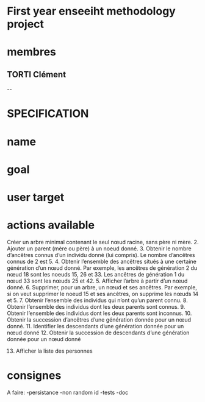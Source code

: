 # 
# First year enseeiht methodology project
# 

# membres
TORTI Clément
--
--

# SPECIFICATION
# name
# goal
# user target
# actions available
Créer un arbre minimal contenant le seul nœud racine, sans père ni mère.
2. Ajouter un parent (mère ou père) à un noeud donné.
3. Obtenir le nombre d’ancêtres connus d’un individu donné (lui compris). Le nombre
d’ancêtres connus de 2 est 5.
4. Obtenir l’ensemble des ancêtres situés à une certaine génération d’un nœud donné.
Par exemple, les ancêtres de génération 2 du nœud 18 sont les noeuds 15, 26 et 33.
Les ancêtres de génération 1 du nœud 33 sont les nœuds 25 et 42.
5. Afficher l’arbre à partir d’un nœud donné.
6. Supprimer, pour un arbre, un nœud et ses ancêtres. Par exemple, si on veut supprimer
le noeud 15 et ses ancêtres, on supprime les nœuds 14 et 5.
7. Obtenir l’ensemble des individus qui n’ont qu’un parent connu.
8. Obtenir l’ensemble des individus dont les deux parents sont connus.
9. Obtenir l’ensemble des individus dont les deux parents sont inconnus.
10. Obtenir la succession d’ancêtres d’une génération donnée pour un nœud donné.
11. Identifier les descendants d’une génération donnée pour un nœud donné
12. Obtenir la succession de descendants d’une génération donnée pour un nœud donné

13. Afficher la liste des personnes

# consignes

A faire:
-persistance
-non random id
-tests
-doc
